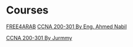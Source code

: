 # Courses

[FREE4ARAB](https://free4arab.net/courses/?paged=1&term_id=522)
[CCNA 200-301 By Eng. Ahmed Nabil](https://www.youtube.com/watch?v=AaJzukUPvYk&list=PLujems1WwnRlXvtnHH8aBwkoNoka6ClLG&index=19)

[CCNA 200-301 By Jurmmy](https://www.youtube.com/playlist?list=PLxbwE86jKRgMpuZuLBivzlM8s2Dk5lXBQ)
